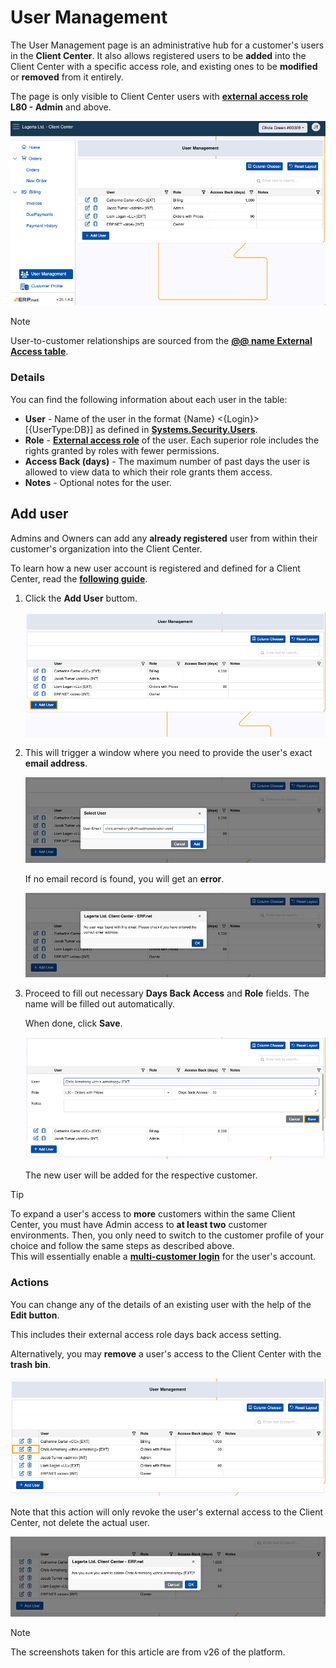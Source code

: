 # User Management 

The User Management page is an administrative hub for a customer's users in the **Client Center**. It also allows registered users to be **added** into the Client Center with a specific access role, and existing ones to be **modified** or **removed** from it entirely.

The page is only visible to Client Center users with **[external access role](https://docs.erp.net/tech/modules/crm/sales/customers/external-access.html#roles)** **L80 - Admin** and above.

![pictures](pictures/user_management_page_new.png)

> [!NOTE]
> User-to-customer relationships are sourced from the **[@@ name External Access table](https://docs.erp.net/tech/modules/crm/sales/customers/external-access.html)**.

### Details

You can find the following information about each user in the table:

* **User** -  Name of the user in the format {Name} <{Login}> [{UserType:DB}] as defined in **[Systems.Security.Users](https://docs.erp.net/model/entities/Systems.Security.Users.html)**.
* **Role** - **[External access role](../index.md#role-based-access)** of the user. Each superior role includes the rights granted by roles with fewer permissions.
* **Access Back (days)** - The maximum number of past days the user is allowed to view data to which their role grants them access.
* **Notes** - Optional notes for the user.

## Add user

Admins and Owners can add any **already registered** user from within their customer's organization into the Client Center.

To learn how a new user account is registered and defined for a Client Center, read the **[following guide](https://docs.erp.net/tech/modules/crm/clientcenter/how-to/setup-a-new-user-account-v26.html)**.

1. Click the **Add User** buttom.
   
   ![pictures](pictures/user_management_adduser.png)
   
2. This will trigger a window where you need to provide the user's exact **email address**.

   ![pictures](pictures/user_add.png)

   If no email record is found, you will get an **error**.

   ![pictures](pictures/user_management_error.png)

3. Proceed to fill out necessary **Days Back Access** and **Role** fields. The name will be filled out automatically.

   When done, click **Save**.

   ![pictures](pictures/user_fields.png)

   The new user will be added for the respective customer.

> [!TIP]
> 
> To expand a user's access to **more** customers within the same Client Center, you must have Admin access to **at least two** customer environments. Then, you only need to switch to the customer profile of your choice and follow the same steps as described above. <br>
> This will essentially enable a **[multi-customer login](https://docs.erp.net/tech/modules/crm/clientcenter/index.html#multi-customer-login)** for the user's account.

### Actions

You can change any of the details of an existing user with the help of the **Edit button**.

This includes their external access role days back access setting.

Alternatively, you may **remove** a user's access to the Client Center with the **trash bin**.

![pictures](pictures/user_actions.png)

Note that this action will only revoke the user's external access to the Client Center, not delete the actual user.

![pictures](pictures/user_delete_warning.png)

> [!NOTE]
> 
> The screenshots taken for this article are from v26 of the platform.
